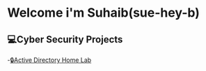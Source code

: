 <H1>Welcome i'm Suhaib(sue-hey-b) </H1>
<h2> 💻Cyber Security Projects</h2>

-[🔒Active Directory Home Lab](URL)
